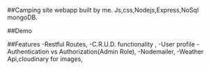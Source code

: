 
##Camping site webapp built by me.
Js,css,Nodejs,Express,NoSql mongoDB.

##Demo



##Features
-Restful Routes,
-C.R.U.D. functionality ,
-User profile
-Authentication vs Authorization(Admin Role),
-Nodemailer,
-Weather Api,cloudinary for images,



